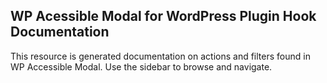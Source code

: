 ## WP Acessible Modal for WordPress Plugin Hook Documentation

This resource is generated documentation on actions and filters found in WP Accessible Modal. Use the sidebar to browse and navigate.